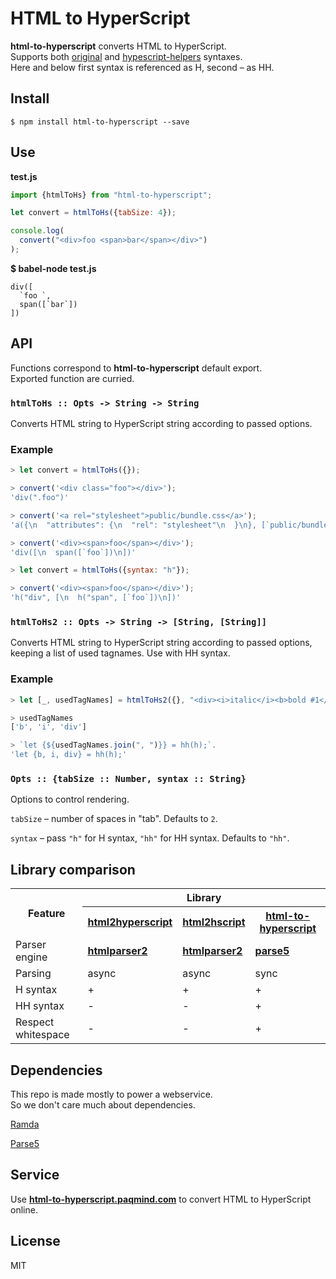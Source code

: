 # HTML to HyperScript

**html-to-hyperscript** converts HTML to HyperScript.<br/>
Supports both [original](https://github.com/Matt-Esch/virtual-dom/tree/master/virtual-hyperscript) and
[hypescript-helpers](https://github.com/ohanhi/hyperscript-helpers) syntaxes.<br/>
Here and below first syntax is referenced as H, second – as HH.

## Install

```
$ npm install html-to-hyperscript --save
```

## Use

**test.js**
```js
import {htmlToHs} from "html-to-hyperscript";

let convert = htmlToHs({tabSize: 4});

console.log(
  convert("<div>foo <span>bar</span></div>")
);
```

**$ babel-node test.js**
```
div([
  `foo `,
  span([`bar`])
])
```

## API

Functions correspond to **html-to-hyperscript** default export.<br/>
Exported function are curried.

### `htmlToHs :: Opts -> String -> String`

Converts HTML string to HyperScript string
according to passed options.

### Example

```js
> let convert = htmlToHs({});

> convert('<div class="foo"></div>');
'div(".foo")'

> convert('<a rel="stylesheet">public/bundle.css</a>');
'a({\n  "attributes": {\n  "rel": "stylesheet"\n  }\n}, [`public/bundle.css`])'

> convert('<div><span>foo</span></div>');
'div([\n  span([`foo`])\n])'

> let convert = htmlToHs({syntax: "h"});

> convert('<div><span>foo</span></div>');
'h("div", [\n  h("span", [`foo`])\n])'
```

### `htmlToHs2 :: Opts -> String -> [String, [String]]`

Converts HTML string to HyperScript string according to passed options,
keeping a list of used tagnames. Use with HH syntax.

### Example

```js
> let [_, usedTagNames] = htmlToHs2({}, "<div><i>italic</i><b>bold #1</b><b>bold #2</b></div>");

> usedTagNames
['b', 'i', 'div']

> `let {${usedTagNames.join(", ")}} = hh(h);`.
'let {b, i, div} = hh(h);'
```

### `Opts :: {tabSize :: Number, syntax :: String}`

Options to control rendering.

`tabSize` – number of spaces in "tab". Defaults to `2`.

`syntax` – pass `"h"` for H syntax, `"hh"` for HH syntax. Defaults to `"hh"`.

## Library comparison

<table>
<tr>
  <th rowspan="2">Feature</th>
  <th colspan="3">Library</th>
</tr>
<tr>
  <th><a href="https://github.com/unframework/html2hyperscript"><strong>html2hyperscript</strong></a></th>
  <th><a href="https://github.com/twilson63/html2hscript"><strong>html2hscript</strong></a></th>
  <th><a href="https://github.com/ivan-kleshnin/html-to-hyperscript"><strong>html-to-hyperscript</strong></a></th>
</tr>
<tr>
  <td>Parser engine</td>
  <td><a href="https://github.com/fb55/htmlparser2"><strong>htmlparser2</strong></a></td>
  <td><a href="https://github.com/fb55/htmlparser2"><strong>htmlparser2</strong></a></td>
  <td><a href="https://github.com/inikulin/parse5"><strong>parse5</strong></a></td>
</tr>
<tr>
  <td>Parsing</td>
  <td>async</td>
  <td>async</td>
  <td>sync</td>
</tr>
<tr>
  <td>H syntax</td>
  <td>+</td>
  <td>+</td>
  <td>+</td>
</tr>
<tr>
  <td>HH syntax</td>
  <td>-</td>
  <td>-</td>
  <td>+</td>
</tr>
<tr>
  <td>Respect whitespace</td>
  <td>-</td>
  <td>-</td>
  <td>+</td>
</tr>
</table>

## Dependencies

This repo is made mostly to power a webservice.<br/>
So we don't care much about dependencies.<br/>

[Ramda](https://github.com/ramda/ramda)

[Parse5](https://github.com/inikulin/parse5)

## Service

Use [**html-to-hyperscript.paqmind.com**](http://html-to-hyperscript.paqmind.com) to convert HTML to HyperScript online.

## License

MIT
